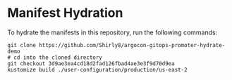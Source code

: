 # Manifest Hydration

To hydrate the manifests in this repository, run the following commands:

```shell
git clone https://github.com/Shirly8/argocon-gitops-promoter-hydrate-demo
# cd into the cloned directory
git checkout 3d9ae3ea4cd18d2fad126fbad4ae3e3f9d70d9ea
kustomize build ./user-configuration/production/us-east-2
```
